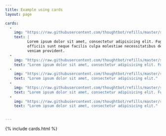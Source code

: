 ```yaml
---
title: Example using cards
layout: page

cards: 
  - 
    img: "https://raw.githubusercontent.com/thoughtbot/refills/master/source/images/mountains.png"
    text: | 
          Lorem ipsum dolor sit amet, consectetur adipisicing elit. Fuga,
          officiis sunt neque facilis culpa molestiae necessitatibus delectus
          veniam provident.
  - 
    img: "https://raw.githubusercontent.com/thoughtbot/refills/master/source/images/mountains-4.png"
    text: "Lorem ipsum dolor sit amet, consectetur adipisicing elit. Fuga, officiis sunt neque facilis culpa molestiae necessitatibus delectus veniam provident.\n"
  - 
    img: "https://raw.githubusercontent.com/thoughtbot/refills/master/source/images/mountains-3.png"
    text: "Lorem ipsum dolor sit amet, consectetur adipisicing elit."
  - 
    img: "https://raw.githubusercontent.com/thoughtbot/refills/master/source/images/mountains-4.png"
    text: "Lorem ipsum dolor sit amet, consectetur adipisicing elit. Fuga, officiis sunt neque facilis culpa molestiae necessitatibus delectus veniam provident.\n"
  - 
    img: "https://raw.githubusercontent.com/thoughtbot/refills/master/source/images/mountains-3.png"
    text: "Lorem ipsum dolor sit amet, consectetur adipisicing elit."


---
```


{% include cards.html %}
